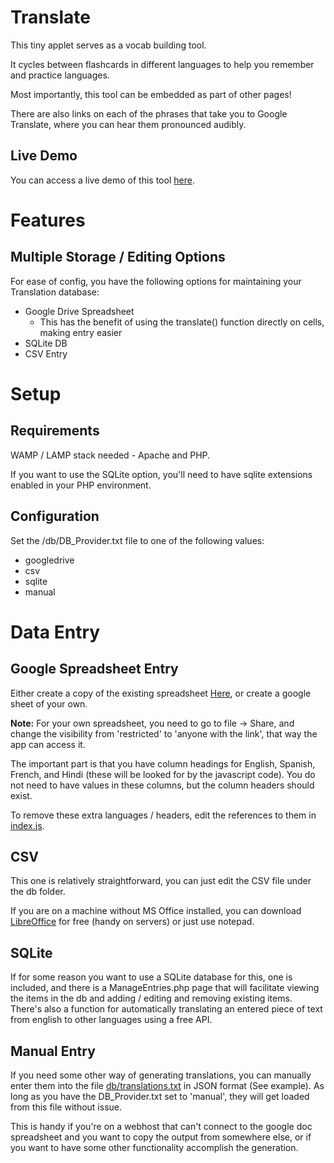 # Translate
This tiny applet serves as a vocab building tool.

It cycles between flashcards in different languages to help you remember and practice languages. 

Most importantly, this tool can be embedded as part of other pages! 

There are also links on each of the phrases that take you to Google Translate, where you can hear them pronounced audibly.

## Live Demo

You can access a live demo of this tool [here](https://douglasrobinson.me/Translate_Demo/index.html).

# Features 

## Multiple Storage / Editing Options

For ease of config, you have the following options for maintaining your Translation database: 
* Google Drive Spreadsheet
    * This has the benefit of using the translate() function directly on cells, making entry easier
* SQLite DB
* CSV Entry

# Setup

## Requirements

WAMP / LAMP stack needed - Apache and PHP. 

If you want to use the SQLite option, you'll need to have sqlite extensions enabled in your PHP environment. 

## Configuration

Set the /db/DB_Provider.txt file to one of the following values: 
* googledrive
* csv
* sqlite
* manual

# Data Entry

## Google Spreadsheet Entry

Either create a copy of the existing spreadsheet [Here](https://docs.google.com/spreadsheets/d/1VFSmZgTInTIyNbycXI2MESVk8l1zNWg8K5uJyxmmGHA/), or create a google sheet of your own.

**Note:** For your own spreadsheet, you need to go to file -> Share, and change the visibility from 'restricted' to 'anyone with the link', that way the app can access it. 

The important part is that you have column headings for English, Spanish, French, and Hindi (these will be looked for by the javascript code).
You do not need to have values in these columns, but the column headers should exist. 

To remove these extra languages / headers, edit the references to them in [index.js](index.js).

## CSV

This one is relatively straightforward, you can just edit the CSV file under the db folder. 

If you are on a machine without MS Office installed, you can download [LibreOffice](https://libreoffice.org) for free (handy on servers) or just use notepad. 

## SQLite

If for some reason you want to use a SQLite database for this, one is included, and there is a ManageEntries.php page that will facilitate viewing the items in the db and adding / editing and removing existing items. There's also a function for automatically translating an entered piece of text from english to other languages using a free API.

## Manual Entry

If you need some other way of generating translations, you can manually enter them into the file [db/translations.txt](db/translations.txt) in JSON format (See example). As long as you have the DB_Provider.txt set to 'manual', they will get loaded from this file without issue. 

This is handy if you're on a webhost that can't connect to the google doc spreadsheet and you want to copy the output from somewhere else, or if you want to have some other functionality accomplish the generation.


